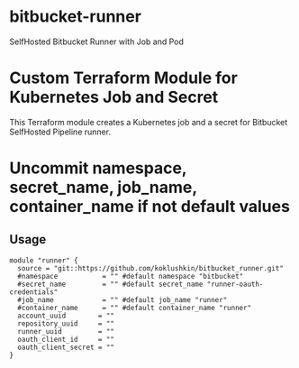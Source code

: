 # bitbucket-runner
SelfHosted Bitbucket Runner with Job and Pod
# Custom Terraform Module for Kubernetes Job and Secret

This Terraform module creates a Kubernetes job and a secret for Bitbucket SelfHosted Pipeline runner.

# Uncommit namespace, secret_name, job_name, container_name if not default values

## Usage

```hcl
module "runner" {
  source = "git::https://github.com/koklushkin/bitbucket_runner.git"
  #namespace           = "" #default namespace "bitbucket"
  #secret_name         = "" #default secret_name "runner-oauth-credentials"
  #job_name            = "" #default job_name "runner"
  #container_name      = "" #default container_name "runner"
  account_uuid        = ""
  repository_uuid     = ""
  runner_uuid         = ""
  oauth_client_id     = ""
  oauth_client_secret = ""
}
